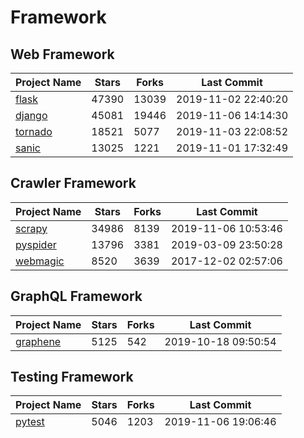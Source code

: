 # Framework

## Web Framework

| Project Name | Stars | Forks | Last Commit |
| ------------ | ----- | ----- | ----------- |
| [flask](https://github.com/pallets/flask) | 47390 | 13039 | 2019-11-02 22:40:20 |
| [django](https://github.com/django/django) | 45081 | 19446 | 2019-11-06 14:14:30 |
| [tornado](https://github.com/tornadoweb/tornado) | 18521 | 5077 | 2019-11-03 22:08:52 |
| [sanic](https://github.com/huge-success/sanic) | 13025 | 1221 | 2019-11-01 17:32:49 |

## Crawler Framework

| Project Name | Stars | Forks | Last Commit |
| ------------ | ----- | ----- | ----------- |
| [scrapy](https://github.com/scrapy/scrapy) | 34986 | 8139 | 2019-11-06 10:53:46 |
| [pyspider](https://github.com/binux/pyspider) | 13796 | 3381 | 2019-03-09 23:50:28 |
| [webmagic](https://github.com/code4craft/webmagic) | 8520 | 3639 | 2017-12-02 02:57:06 |

## GraphQL Framework

| Project Name | Stars | Forks | Last Commit |
| ------------ | ----- | ----- | ----------- |
| [graphene](https://github.com/graphql-python/graphene) | 5125 | 542 | 2019-10-18 09:50:54 |

## Testing Framework

| Project Name | Stars | Forks | Last Commit |
| ------------ | ----- | ----- | ----------- |
| [pytest](https://github.com/pytest-dev/pytest) | 5046 | 1203 | 2019-11-06 19:06:46 |
| [nose2](https://github.com/nose-devs/nose2) | 586 | 127 | 2019-10-07 23:02:47 |

*Update Date: 2019-11-07T09:00:28*